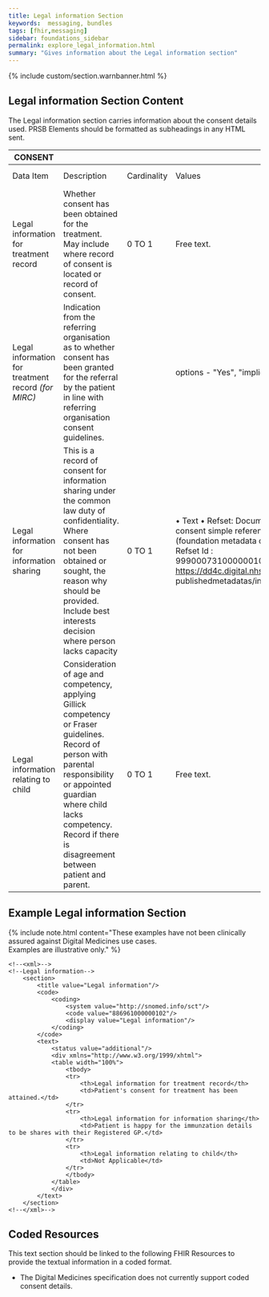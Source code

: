 ```yaml
---
title: Legal information Section
keywords:  messaging, bundles
tags: [fhir,messaging]
sidebar: foundations_sidebar
permalink: explore_legal_information.html
summary: "Gives information about the Legal information section"
---
```


{% include custom/section.warnbanner.html %}

## Legal information Section Content ##
The Legal information section carries information about the consent details used. PRSB Elements should be formatted as subheadings in any HTML sent.

| CONSENT                          |                                                                                                                                                                                                                                                                    |             |                                                                                                                                                                                              |                                  |                          |
|----------------------------------|--------------------------------------------------------------------------------------------------------------------------------------------------------------------------------------------------------------------------------------------------------------------|-------------|----------------------------------------------------------------------------------------------------------------------------------------------------------------------------------------------|----------------------------------|--------------------------|
| Data Item                        | Description| Cardinality | Values | Mandatory/required/     optional | FHIR Target              |
| Legal information for treatment record     | Whether   consent has been obtained for the treatment. May include where record of   consent is located or record of consent.                                                                                                                                      | 0   TO 1    | Free   text.| <font color="red">Optional</font>                         | Composition.section.text |
|Legal information for treatment record _(for MIRC)_|Indication from the referring organisation as to whether consent has been granted for the referral by the patient in line with referring organisation consent guidelines.||options - "Yes", "implied"|Mandatory|Composition.section.text|
| Legal information for information sharing  | This   is a record of consent for information sharing under the common law duty of   confidentiality. Where consent has not been obtained or sought, the reason   why should be provided. Include best interests decision where person lacks   capacity            | 0   TO 1    |  • Text      • Refset: Document consent simple   reference set (foundation metadata concept) Refset Id :   999000731000000109  https://dd4c.digital.nhs.uk/dd4c/ publishedmetadatas/intid/66. | <font color="red">Optional</font>                         | Composition.section.text |
| Legal information relating to child        | Consideration   of age and competency, applying Gillick competency or Fraser guidelines.   Record of person with parental responsibility or appointed guardian where   child lacks competency. Record if there is disagreement between patient and   parent.       | 0   TO 1    | Free   text.                                                                                                                                                                                 | <font color="red">Optional</font>                         | Composition.section.text |

## Example Legal information Section ##

{% include note.html content="These examples have not been clinically assured against Digital Medicines use cases.<br/>Examples are illustrative only." %}

```
<!--<xml>-->
<!--Legal information-->
	<section>
		<title value="Legal information"/>
		<code>
			<coding>
				<system value="http://snomed.info/sct"/>
				<code value="886961000000102"/>
				<display value="Legal information"/>
			</coding>
		</code>
		<text>
			<status value="additional"/>
			<div xmlns="http://www.w3.org/1999/xhtml">
			<table width="100%">
				<tbody>
				<tr>
					<th>Legal information for treatment record</th>
					<td>Patient's consent for treatment has been attained.</td>
				</tr>
				<tr>
					<th>Legal information for information sharing</th>
					<td>Patient is happy for the immunzation details to be shares with their Registered GP.</td>
				</tr>
				<tr>
					<th>Legal information relating to child</th>
					<td>Not Applicable</td>
				</tr>
				</tbody>
			</table>
			</div>
		</text>
	</section>
<!--</xml>-->
```

## Coded Resources ##

This text section should be linked to the following FHIR Resources to provide the textual information in a coded format.

- The Digital Medicines specification does not currently support coded consent details.